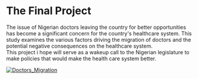 # The Final Project

The issue of Nigerian doctors leaving the country for better opportunities has become a significant concern for the country's healthcare system. 
This study examines the various factors driving the migration of doctors and the potential negative consequences on the healthcare system.  
This project i hope will serve as a wakeup call to the Nigerian legislature to make policies that would make the health care system better.

<div class='tableauPlaceholder' id='viz1683478123144' style='position: relative'><noscript><a href='#'><img alt='Doctors_Migration ' src='https:&#47;&#47;public.tableau.com&#47;static&#47;images&#47;Do&#47;Doctors_Migration&#47;Doctors_Migration&#47;1_rss.png' style='border: none' /></a></noscript><object class='tableauViz'  style='display:none;'><param name='host_url' value='https%3A%2F%2Fpublic.tableau.com%2F' /> <param name='embed_code_version' value='3' /> <param name='site_root' value='' /><param name='name' value='Doctors_Migration&#47;Doctors_Migration' /><param name='tabs' value='no' /><param name='toolbar' value='yes' /><param name='static_image' value='https:&#47;&#47;public.tableau.com&#47;static&#47;images&#47;Do&#47;Doctors_Migration&#47;Doctors_Migration&#47;1.png' /> <param name='animate_transition' value='yes' /><param name='display_static_image' value='yes' /><param name='display_spinner' value='yes' /><param name='display_overlay' value='yes' /><param name='display_count' value='yes' /><param name='language' value='en-US' /><param name='filter' value='publish=yes' /></object></div>                <script type='text/javascript'>                    var divElement = document.getElementById('viz1683478123144');                    var vizElement = divElement.getElementsByTagName('object')[0];                    vizElement.style.width='1016px';vizElement.style.height='991px';                    var scriptElement = document.createElement('script');                    scriptElement.src = 'https://public.tableau.com/javascripts/api/viz_v1.js';                    vizElement.parentNode.insertBefore(scriptElement, vizElement);                </script>              
